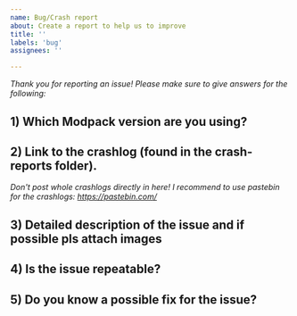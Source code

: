 ```yaml
---
name: Bug/Crash report
about: Create a report to help us to improve
title: ''
labels: 'bug'
assignees: ''

---
```


*Thank you for reporting an issue!
Please make sure to give answers for the following:*

## 1) Which Modpack version are you using?
 
## 2) Link to the crashlog (found in the crash-reports folder).
 *Don't post whole crashlogs directly in here!
 I recommend to use pastebin for the crashlogs: https://pastebin.com/*
 
## 3) Detailed description of the issue and if possible pls attach images
 
## 4) Is the issue repeatable?
 
## 5) Do you know a possible fix for the issue?
